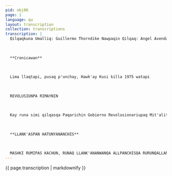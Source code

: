 ```yaml
---
pid: obj06
page: 1
language: qu
layout: transcription
collection: transcriptions
transcription: |
  Qilqaqkuna Umalliq: Guillermo Thorndike Nawpaqin Qilqaq: Angel Avendaño Ñawpaqin Wata: 6 yupana
  
  
  
  **Cronicawan**
  
  
  
  Lima llaqtapi, pusaq p'unchay, Hawk'ay Kusi killa 1975 watapi
  
  
  
  REVOLUSIUNPA RIMAYNIN
  
  
  
  Kay runa simi qilqasqa Paqarichin Gobierno Revolusionariupaq Mit'alitan Cronica y Variedades S/. 4.50
  
  
  
  **LLANK'ASPAN HATUNYANANCHIS**
  
  
  
  MASHKI RUMIPAS KACHUN, RUNAQ LLANK'ANANWANQA ALLPANCHISQA RURUNQALLAN LLAQTA RUNAQ LLANK'ASQANWANMI, KALLPANWANMI, SAPANKA TIKATA CHURASPA, HANAQKAMA LLAQTANCHISTA WICHACHISUN IMAN SASA KALLPANCHISPAQ KANMAN.
---
```


{{ page.transcription | markdownify }}
